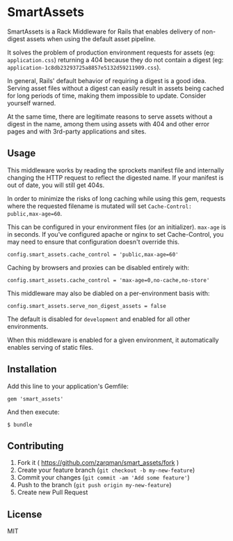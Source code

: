 # SmartAssets

SmartAssets is a Rack Middleware for Rails that enables delivery of non-digest assets when using the default asset pipeline.

It solves the problem of production environment requests for assets (eg: `application.css`) returning a 404 because they do not contain a digest (eg: `application-1c8db23293725a8857e5132d59211909.css`).

In general, Rails' default behavior of requiring a digest is a good idea. Serving asset files without a digest can easily result in assets being cached for long periods of time, making them impossible to update. Consider yourself warned.

At the same time, there are legitimate reasons to serve assets without a digest in the name, among them using assets with 404 and other error pages and with 3rd-party applications and sites.

## Usage

This middleware works by reading the sprockets manifest file and internally changing the HTTP request to reflect the digested name. If your manifest is out of date, you will still get 404s.

In order to minimize the risks of long caching while using this gem, requests where the requested filename is mutated will set `Cache-Control: public,max-age=60`.

This can be configured in your environment files (or an initializer). `max-age` is in seconds. If you've configured apache or nginx to set Cache-Control, you may need to ensure that configuration doesn't override this.

    config.smart_assets.cache_control = 'public,max-age=60'

Caching by browsers and proxies can be disabled entirely with:

    config.smart_assets.cache_control = 'max-age=0,no-cache,no-store'

This middleware may also be diabled on a per-environment basis with:

    config.smart_assets.serve_non_digest_assets = false

The default is disabled for `development` and enabled for all other environments.

When this middleware is enabled for a given environment, it automatically enables serving of static files.


## Installation

Add this line to your application's Gemfile:

    gem 'smart_assets'

And then execute:

    $ bundle


## Contributing

1. Fork it ( https://github.com/zarqman/smart_assets/fork )
2. Create your feature branch (`git checkout -b my-new-feature`)
3. Commit your changes (`git commit -am 'Add some feature'`)
4. Push to the branch (`git push origin my-new-feature`)
5. Create new Pull Request


## License

MIT
